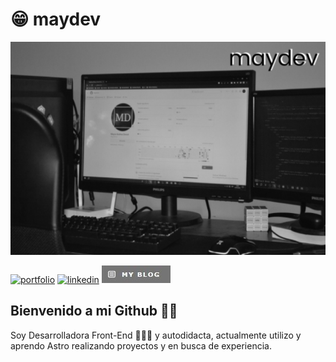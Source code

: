 # 😁 maydev

![Mi SetUp](./assets/setup-byn.png)

[![portfolio](https://img.shields.io/badge/my_portfolio-000?style=for-the-badge&logo=ko-fi&logoColor=white)](https://maydenot.github.io/MyPortafolio.github.io/)
[![linkedin](https://img.shields.io/badge/linkedin-0A66C2?style=for-the-badge&logo=linkedin&logoColor=white)](https://www.linkedin.com/in/mayra-denot-dev/)
[![blog](./assets/blogIconGithubProfile.jpg)](https://blog-maydev.vercel.app/)

## Bienvenido a mi Github 👋🏻
Soy Desarrolladora Front-End 👩🏽‍💻 y autodidacta, actualmente utilizo y aprendo Astro realizando proyectos y en busca de experiencia. 
